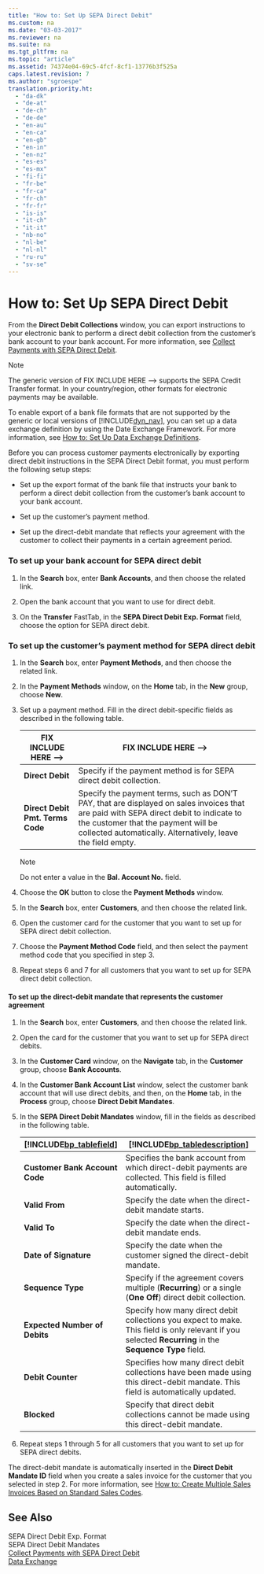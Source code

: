 ```yaml
---
title: "How to: Set Up SEPA Direct Debit"
ms.custom: na
ms.date: "03-03-2017"
ms.reviewer: na
ms.suite: na
ms.tgt_pltfrm: na
ms.topic: "article"
ms.assetid: 74374e04-69c5-4fcf-8cf1-13776b3f525a
caps.latest.revision: 7
ms.author: "sgroespe"
translation.priority.ht: 
  - "da-dk"
  - "de-at"
  - "de-ch"
  - "de-de"
  - "en-au"
  - "en-ca"
  - "en-gb"
  - "en-in"
  - "en-nz"
  - "es-es"
  - "es-mx"
  - "fi-fi"
  - "fr-be"
  - "fr-ca"
  - "fr-ch"
  - "fr-fr"
  - "is-is"
  - "it-ch"
  - "it-it"
  - "nb-no"
  - "nl-be"
  - "nl-nl"
  - "ru-ru"
  - "sv-se"
---
```

# How to: Set Up SEPA Direct Debit
From the **Direct Debit Collections** window, you can export instructions to your electronic bank to perform a direct debit collection from the customer’s bank account to your bank account. For more information, see [Collect Payments with SEPA Direct Debit](../../Finance/collect-payments-with-sepa-direct-debit.md).  
  
> [!NOTE]  
>  The generic version of FIX INCLUDE HERE<!--FIX INCLUDE HERE<!--[!INCLUDE[dyn_nav](../../ApplicationDesign/includes/dyn_nav_md.md)] --> --> supports the SEPA Credit Transfer format. In your country\/region, other formats for electronic payments may be available.  
>   
>  To enable export of a bank file formats that are not supported by the generic or local versions of [!INCLUDE[dyn_nav](../../ApplicationDesign/includes/dyn_nav_md.md)], you can set up a data exchange definition by using the Date Exchange Framework. For more information, see [How to: Set Up Data Exchange Definitions](../../BusinessFunctionality/DataExchange/how-to-set-up-data-exchange-definitions.md).  
  
 Before you can process customer payments electronically by exporting direct debit instructions in the SEPA Direct Debit format, you must perform the following setup steps:  
  
-   Set up the export format of the bank file that instructs your bank to perform a direct debit collection from the customer’s bank account to your bank account.  
  
-   Set up the customer’s payment method.  
  
-   Set up the direct\-debit mandate that reflects your agreement with the customer to collect their payments in a certain agreement period.  
  
### To set up your bank account for SEPA direct debit  
  
1.  In the **Search** box, enter **Bank Accounts**, and then choose the related link.  
  
2.  Open the bank account that you want to use for direct debit.  
  
3.  On the **Transfer** FastTab, in the **SEPA Direct Debit Exp. Format** field, choose the option for SEPA direct debit.  
  
### To set up the customer’s payment method for SEPA direct debit  
  
1.  In the **Search** box, enter **Payment Methods**, and then choose the related link.  
  
2.  In the **Payment Methods** window, on the **Home** tab, in the **New** group, choose **New**.  
  
3.  Set up a payment method. Fill in the direct debit\-specific fields as described in the following table.  
  
    |FIX INCLUDE HERE<!--FIX INCLUDE HERE<!--[!INCLUDE[bp_tablefield](../../ApplicationDesign/includes/bp_tablefield_md.md)] --> -->|FIX INCLUDE HERE<!--FIX INCLUDE HERE<!--[!INCLUDE[bp_tabledescription](../../ApplicationDesign/includes/bp_tabledescription_md.md)] --> -->|  
    |---------------------------------|---------------------------------------|  
    |**Direct Debit**|Specify if the payment method is for SEPA direct debit collection.|  
    |**Direct Debit Pmt. Terms Code**|Specify the payment terms, such as DON’T PAY, that are displayed on sales invoices that are paid with SEPA direct debit to indicate to the customer that the payment will be collected automatically. Alternatively, leave the field empty.|  
  
    > [!NOTE]  
    >  Do not enter a value in the **Bal. Account No.** field.  
  
4.  Choose the **OK** button to close the **Payment Methods** window.  
  
5.  In the **Search** box, enter **Customers**, and then choose the related link.  
  
6.  Open the customer card for the customer that you want to set up for SEPA direct debit collection.  
  
7.  Choose the **Payment Method Code** field, and then select the payment method code that you specified in step 3.  
  
8.  Repeat steps 6 and 7 for all customers that you want to set up for SEPA direct debit collection.  
  
#### To set up the direct\-debit mandate that represents the customer agreement  
  
1.  In the **Search** box, enter **Customers**, and then choose the related link.  
  
2.  Open the card for the customer that you want to set up for SEPA direct debits.  
  
3.  In the **Customer Card** window, on the **Navigate** tab, in the **Customer** group, choose **Bank Accounts**.  
  
4.  In the **Customer Bank Account List** window, select the customer bank account that will use direct debits, and then, on the **Home** tab, in the **Process** group, choose **Direct Debit Mandates**.  
  
5.  In the **SEPA Direct Debit Mandates** window, fill in the fields as described in the following table.  
  
    |[!INCLUDE[bp_tablefield](../../ApplicationDesign/includes/bp_tablefield_md.md)]|[!INCLUDE[bp_tabledescription](../../ApplicationDesign/includes/bp_tabledescription_md.md)]|  
    |---------------------------------|---------------------------------------|  
    |**Customer Bank Account Code**|Specifies the bank account from which direct\-debit payments are collected. This field is filled automatically.|  
    |**Valid From**|Specify the date when the direct\-debit mandate starts.|  
    |**Valid To**|Specify the date when the direct\-debit mandate ends.|  
    |**Date of Signature**|Specify the date when the customer signed the direct\-debit mandate.|  
    |**Sequence Type**|Specify if the agreement covers multiple \(**Recurring**\) or a single \(**One Off**\) direct debit collection.|  
    |**Expected Number of Debits**|Specify how many direct debit collections you expect to make. This field is only relevant if you selected **Recurring** in the **Sequence Type** field.|  
    |**Debit Counter**|Specifies how many direct debit collections have been made using this direct\-debit mandate. This field is automatically updated.|  
    |**Blocked**|Specify that direct debit collections cannot be made using this direct\-debit mandate.|  
  
6.  Repeat steps 1 through 5 for all customers that you want to set up for SEPA direct debits.  
  
 The direct\-debit mandate is automatically inserted in the **Direct Debit Mandate ID** field when you create a sales invoice for the customer that you selected in step 2. For more information, see [How to: Create Multiple Sales Invoices Based on Standard Sales Codes](../../Finance/how-to-create-multiple-sales-invoices-based-on-standard-sales-codes.md).  
  
## See Also  
 SEPA Direct Debit Exp. Format   
 SEPA Direct Debit Mandates   
 [Collect Payments with SEPA Direct Debit](../../Finance/collect-payments-with-sepa-direct-debit.md)   
 [Data Exchange](../../BusinessFunctionality/DataExchange/data-exchange.md)